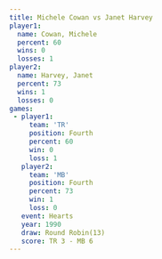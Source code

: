 ```yaml
---
title: Michele Cowan vs Janet Harvey
player1:              
  name: Cowan, Michele
  percent: 60         
  wins: 0             
  losses: 1           
player2:              
  name: Harvey, Janet 
  percent: 73         
  wins: 1             
  losses: 0           
games:
 - player1:          
     team: 'TR'      
     position: Fourth
     percent: 60     
     win: 0          
     loss: 1         
   player2:          
     team: 'MB'      
     position: Fourth
     percent: 73     
     win: 1          
     loss: 0         
   event: Hearts        
   year: 1990           
   draw: Round Robin(13)
   score: TR 3 - MB 6   
---
```

